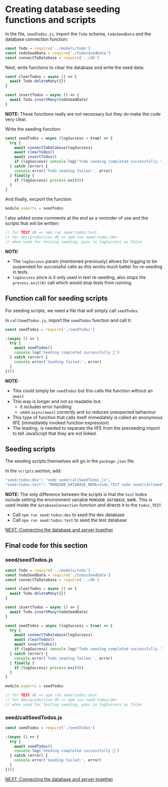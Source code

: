 # Creating database seeding functions and scripts

In the file, `seedTodos.js`, import the `Todo` schema, `todoSeedData` and the database connection function:

```javascript
const Todo = require('../models/todo')
const todoSeedData = require('./todosSeedData')
const connectToDatabase = require('../db')
```

Next, write functions to clear the database and write the seed data:

```javascript
const clearTodos = async () => {
  await Todo.deleteMany({})
}

const insertTodos = async () => {
  await Todo.insertMany(todoSeedData)
}
```

**NOTE:** These functions really are not necessary but they do make the code very clear.

Write the seeding function:

```javascript
const seedTodos = async (logSuccess = true) => {
  try {
    await connectToDatabase(logSuccess)
    await clearTodos()
    await insertTodos()
    if (logSuccess) console.log('Todo seeding completed successfully.')
  } catch (error) {
    console.error('Todo seeding failed:', error)
  } finally {
    if (logSuccess) process.exit(0)
  }
}
```

And finally, excport the function:

```javascript
module.exports = seedTodos
```

I also added some comments at the end as a reminder of use and the scripts that will be written:

```javascript
// for TEST db => npm run seed:todos:test
// for dev/production db => npm run seed:todos:dev
// when used for testing seeding, pass in logSuccess as false
```

**NOTE:**

- The `logSuccess` param (mentioned previously) allows for logging to be suspended for successful calls as this works much better for re-seeding in tests.
- `logSuccess` since is it only used in test re-seeding, also stops the `process.exit(0)` call which would stop tests from running.

## Function call for seeding scripts

For seeding scripts, we need a file that will simply call `seedTodos`.

In `callSeedTodos.js`, import the `seedTodos` function and call it:

```javascript
const seedTodos = require('./seedTodos')

;(async () => {
  try {
    await seedTodos()
    console.log('Seeding completed successfully 🌱')
  } catch (error) {
    console.error('Seeding failed:', error)
  }
})()
```

**NOTE:**

- This could simply be `seedTodos` but this calls the function without an `await`
- This way is longer and not so readable but:
  - it includes error handling
  - uses `async/await` correctly and so reduces unexpected behaviour
- This type of function that calls itself immediately is called an anonymous IIFE (immediately invoked function expression)
- The leading`;` is needed to separate the IIFE from the preceeding import to tell JavaScript that they are not linked.

## Seeding scripts

The seeding scripts themselves will go in the `package.json` file.

In the `scripts` section, add:

```bash
"seed:todos:dev": "node seed/callSeedTodos.js",
"seed:todos:test": "MONGODB_DATABASE_NAME=todo_TEST node seed/callSeedTodos.js"
```

**NOTE:** The only difference between the scripts is that the `test` todos include setting the environment variable `MONGODB_DATABASE_NAME`. This is used inside the `databaseConnection` function and directs it to the `todos_TEST`.

- Call `npm run seed:todos:dev` to seed the dev database
- Call `npm run seed:todos:test` to seed the test database

[NEXT: Connecting the database and server together](1g_setUp_connectServerAndDatabase.md)

## Final code for this section

### seed/seedTodos.js

```javascript
const Todo = require('../models/todo')
const todoSeedData = require('./todosSeedData')
const connectToDatabase = require('../db')

const clearTodos = async () => {
  await Todo.deleteMany({})
}

const insertTodos = async () => {
  await Todo.insertMany(todoSeedData)
}

const seedTodos = async (logSuccess = true) => {
  try {
    await connectToDatabase(logSuccess)
    await clearTodos()
    await insertTodos()
    if (logSuccess) console.log('Todo seeding completed successfully.')
  } catch (error) {
    console.error('Todo seeding failed:', error)
  } finally {
    if (logSuccess) process.exit(0)
  }
}

module.exports = seedTodos

// for TEST db => npm run seed:todos:test
// for dev/production db => npm run seed:todos:dev
// when used for testing seeding, pass in logSuccess as false
```

### seed/callSeedTodos.js

```javascript
const seedTodos = require('./seedTodos')

;(async () => {
  try {
    await seedTodos()
    console.log('Seeding completed successfully 🌱')
  } catch (error) {
    console.error('Seeding failed:', error)
  }
})()
```

[NEXT: Connecting the database and server together](1g_setUp_connectServerAndDatabase.md)
